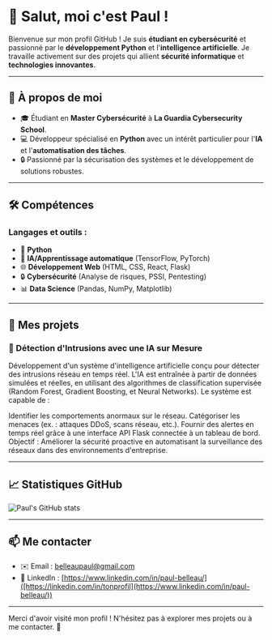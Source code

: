 # 👋 Salut, moi c'est Paul !

Bienvenue sur mon profil GitHub ! Je suis **étudiant en cybersécurité** et passionné par le **développement Python** et l'**intelligence artificielle**. Je travaille activement sur des projets qui allient **sécurité informatique** et **technologies innovantes**.

---

## 🚀 À propos de moi

- 🎓 Étudiant en **Master Cybersécurité** à **La Guardia Cybersecurity School**.
- 💻 Développeur spécialisé en **Python** avec un intérêt particulier pour l'**IA** et l'**automatisation des tâches**.
- 🔒 Passionné par la sécurisation des systèmes et le développement de solutions robustes.

---

## 🛠️ Compétences

### Langages et outils :
- 🐍 **Python**
- 🤖 **IA/Apprentissage automatique** (TensorFlow, PyTorch)
- 🌐 **Développement Web** (HTML, CSS, React, Flask)
- 🔒 **Cybersécurité** (Analyse de risques, PSSI, Pentesting)
- 📊 **Data Science** (Pandas, NumPy, Matplotlib)

---

## 🌟 Mes projets

### 🤖 Détection d'Intrusions avec une IA sur Mesure
Développement d'un système d'intelligence artificielle conçu pour détecter des intrusions réseau en temps réel. L'IA est entraînée à partir de données simulées et réelles, en utilisant des algorithmes de classification supervisée (Random Forest, Gradient Boosting, et Neural Networks).
Le système est capable de :

Identifier les comportements anormaux sur le réseau.
Catégoriser les menaces (ex. : attaques DDoS, scans réseau, etc.).
Fournir des alertes en temps réel grâce à une interface API Flask connectée à un tableau de bord.
Objectif : Améliorer la sécurité proactive en automatisant la surveillance des réseaux dans des environnements d'entreprise.

---

## 📈 Statistiques GitHub
![Paul's GitHub stats](https://github-readme-stats.vercel.app/api?username=zorafa&show_icons=true&theme=radical)

---

## 📫 Me contacter

- ✉️ Email : [belleaupaul@gmail.com](mailto:belleaupaul@gmail.com)
- 💼 LinkedIn : [https://www.linkedin.com/in/paul-belleau/]([https://linkedin.com/in/tonprofil](https://www.linkedin.com/in/paul-belleau/))
  
---

Merci d'avoir visité mon profil ! N'hésitez pas à explorer mes projets ou à me contacter. 🚀
